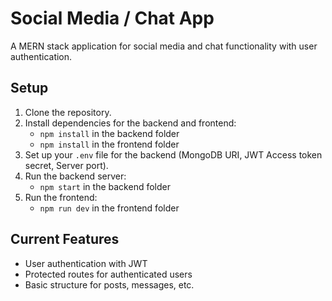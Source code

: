 # Social Media / Chat App

A MERN stack application for social media and chat functionality with user authentication.

## Setup

1. Clone the repository.
2. Install dependencies for the backend and frontend:
   - `npm install` in the backend folder
   - `npm install` in the frontend folder
3. Set up your `.env` file for the backend (MongoDB URI, JWT Access token secret, Server port).
4. Run the backend server:
   - `npm start` in the backend folder
5. Run the frontend:
   - `npm run dev` in the frontend folder

## Current Features

- User authentication with JWT
- Protected routes for authenticated users
- Basic structure for posts, messages, etc.
